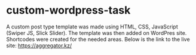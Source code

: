 # custom-wordpress-task
A custom post type template was made using HTML, CSS, JavaScript (Swiper JS, Slick Slider). The template was then added on WordPres site. Shortcodes were created for the needed areas. Below is the link to the live site: https://aggregator.kz/
